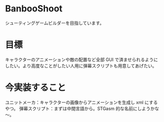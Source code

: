 # BanbooShoot
シューティングゲームビルダーを目指しています。

# 目標
キャラクターのアニメーションや敵の配置など全部 GUI で済ませられるようにしたい。より高度なことがしたい人用に弾幕スクリプトも用意してあげたい。

# 今実装すること
ユニットメーカ：キャラクターの画像からアニメーションを生成し xml にするやつ。
弾幕スクリプト：まずは中間言語から。STGasm 的な名前にしようかな～。
